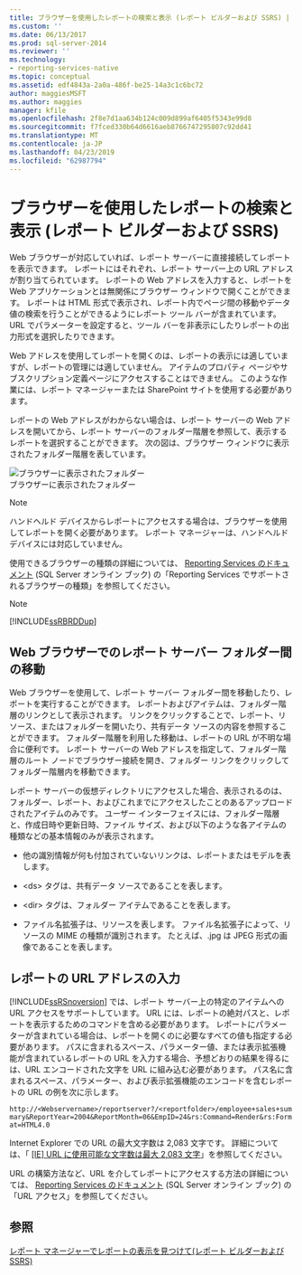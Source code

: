 ```yaml
---
title: ブラウザーを使用したレポートの検索と表示 (レポート ビルダーおよび SSRS) | Microsoft Docs
ms.custom: ''
ms.date: 06/13/2017
ms.prod: sql-server-2014
ms.reviewer: ''
ms.technology:
- reporting-services-native
ms.topic: conceptual
ms.assetid: edf4843a-2a0a-486f-be25-14a3c1c6bc72
author: maggiesMSFT
ms.author: maggies
manager: kfile
ms.openlocfilehash: 2f8e7d1aa634b124c009d899af6405f5343e99d8
ms.sourcegitcommit: f7fced330b64d6616aeb8766747295807c92dd41
ms.translationtype: MT
ms.contentlocale: ja-JP
ms.lasthandoff: 04/23/2019
ms.locfileid: "62987794"
---
```

# <a name="finding-and-viewing-reports-with-a-browser-report-builder-and-ssrs"></a>ブラウザーを使用したレポートの検索と表示 (レポート ビルダーおよび SSRS)
  Web ブラウザーが対応していれば、レポート サーバーに直接接続してレポートを表示できます。 レポートにはそれぞれ、レポート サーバー上の URL アドレスが割り当てられています。 レポートの Web アドレスを入力すると、レポートを Web アプリケーションとは無関係にブラウザー ウィンドウで開くことができます。 レポートは HTML 形式で表示され、レポート内でページ間の移動やデータ値の検索を行うことができるようにレポート ツール バーが含まれています。 URL でパラメーターを設定すると、ツール バーを非表示にしたりレポートの出力形式を選択したりできます。  
  
 Web アドレスを使用してレポートを開くのは、レポートの表示には適していますが、レポートの管理には適していません。 アイテムのプロパティ ページやサブスクリプション定義ページにアクセスすることはできません。 このような作業には、レポート マネージャーまたは SharePoint サイトを使用する必要があります。  
  
 レポートの Web アドレスがわからない場合は、レポート サーバーの Web アドレスを開いてから、レポート サーバーのフォルダー階層を参照して、表示するレポートを選択することができます。 次の図は、ブラウザー ウィンドウに表示されたフォルダー階層を表しています。  
  
 ![ブラウザーに表示されたフォルダー](../media/rs-browserfolder.GIF "ブラウザーに表示されたフォルダー")  
ブラウザーに表示されたフォルダー  
  
> [!NOTE]  
>  ハンドヘルド デバイスからレポートにアクセスする場合は、ブラウザーを使用してレポートを開く必要があります。 レポート マネージャーは、ハンドヘルド デバイスには対応していません。  
  
 使用できるブラウザーの種類の詳細については、 [Reporting Services のドキュメント](https://go.microsoft.com/fwlink/?linkid=121312) (SQL Server オンライン ブック) の「Reporting Services でサポートされるブラウザーの種類」を参照してください。  
  
> [!NOTE]  
>  [!INCLUDE[ssRBRDDup](../../includes/ssrbrddup-md.md)]  
  
## <a name="navigating-report-server-folders-in-a-web-browser"></a>Web ブラウザーでのレポート サーバー フォルダー間の移動  
 Web ブラウザーを使用して、レポート サーバー フォルダー間を移動したり、レポートを実行することができます。 レポートおよびアイテムは、フォルダー階層のリンクとして表示されます。 リンクをクリックすることで、レポート、リソース、またはフォルダーを開いたり、共有データ ソースの内容を参照することができます。 フォルダー階層を利用した移動は、レポートの URL が不明な場合に便利です。 レポート サーバーの Web アドレスを指定して、フォルダー階層のルート ノードでブラウザー接続を開き、フォルダー リンクをクリックしてフォルダー階層内を移動できます。  
  
 レポート サーバーの仮想ディレクトリにアクセスした場合、表示されるのは、フォルダー、レポート、およびこれまでにアクセスしたことのあるアップロードされたアイテムのみです。 ユーザー インターフェイスには、フォルダー階層と、作成日時や更新日時、ファイル サイズ、および以下のような各アイテムの種類などの基本情報のみが表示されます。  
  
-   他の識別情報が何も付加されていないリンクは、レポートまたはモデルを表します。  
  
-   \<ds> タグは、共有データ ソースであることを表します。  
  
-   \<dir> タグは、フォルダー アイテムであることを表します。  
  
-   ファイル名拡張子は、リソースを表します。 ファイル名拡張子によって、リソースの MIME の種類が識別されます。 たとえば、.jpg は JPEG 形式の画像であることを表します。  
  
## <a name="typing-the-url-address-of-a-report"></a>レポートの URL アドレスの入力  
 [!INCLUDE[ssRSnoversion](../../includes/ssrsnoversion-md.md)] では、レポート サーバー上の特定のアイテムへの URL アクセスをサポートしています。 URL には、レポートの絶対パスと、レポートを表示するためのコマンドを含める必要があります。 レポートにパラメーターが含まれている場合は、レポートを開くのに必要なすべての値も指定する必要があります。 パスに含まれるスペース、パラメーター値、または表示拡張機能が含まれているレポートの URL を入力する場合、予想どおりの結果を得るには、URL エンコードされた文字を URL に組み込む必要があります。 パス名に含まれるスペース、パラメーター、および表示拡張機能のエンコードを含むレポートの URL の例を次に示します。  
  
 `http://<Webservername>/reportserver?/<reportfolder>/employee+sales+summary&ReportYear=2004&ReportMonth=06&EmpID=24&rs:Command=Render&rs:Format=HTML4.0`  
  
 Internet Explorer での URL の最大文字数は 2,083 文字です。 詳細については、「 [[IE] URL に使用可能な文字数は最大 2,083 文字](https://support.microsoft.com/kb/208427)」を参照してください。  
  
 URL の構築方法など、URL を介してレポートにアクセスする方法の詳細については、 [Reporting Services のドキュメント](https://go.microsoft.com/fwlink/?linkid=121312) (SQL Server オンライン ブック) の「URL アクセス」を参照してください。  
  
## <a name="see-also"></a>参照  
 [レポート マネージャーでレポートの表示を見つけて&#40;レポート ビルダーおよび SSRS&#41;](finding-and-viewing-reports-in-the-web-portal-report-builder-and-ssrs.md)  
  
  
